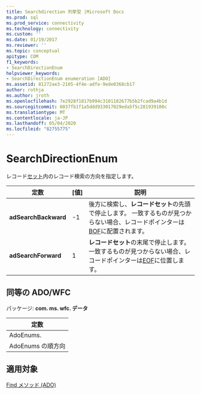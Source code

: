 ```yaml
---
title: Searchdirection 列挙型 |Microsoft Docs
ms.prod: sql
ms.prod_service: connectivity
ms.technology: connectivity
ms.custom: ''
ms.date: 01/19/2017
ms.reviewer: ''
ms.topic: conceptual
apitype: COM
f1_keywords:
- SearchDirectionEnum
helpviewer_keywords:
- SearchDirectionEnum enumeration [ADO]
ms.assetid: 81272ae3-2165-4f4e-adfe-9ede0368cb17
author: rothja
ms.author: jroth
ms.openlocfilehash: 7e2928f1817b994c3101182677b5b2fcad9a4b1d
ms.sourcegitcommit: 6037fb1f1a5ddd933017029eda5f5c281939100c
ms.translationtype: MT
ms.contentlocale: ja-JP
ms.lasthandoff: 05/04/2020
ms.locfileid: "82755775"
---
```

# <a name="searchdirectionenum"></a>SearchDirectionEnum
レコード[セット](../../../ado/reference/ado-api/recordset-object-ado.md)内のレコード検索の方向を指定します。  
  
|定数|[値]|説明|  
|--------------|-----------|-----------------|  
|**adSearchBackward**|-1|後方に検索し、**レコードセット**の先頭で停止します。 一致するものが見つからない場合、レコードポインターは[BOF](../../../ado/reference/ado-api/bof-eof-properties-ado.md)に配置されます。|  
|**adSearchForward**|1|**レコードセット**の末尾で停止します。 一致するものが見つからない場合、レコードポインターは[EOF](../../../ado/reference/ado-api/bof-eof-properties-ado.md)に位置します。|  
  
## <a name="adowfc-equivalent"></a>同等の ADO/WFC  
 パッケージ: **com. ms. wfc. データ**  
  
|定数|  
|--------------|  
|AdoEnums.|  
|AdoEnums の順方向|  
  
## <a name="applies-to"></a>適用対象  
 [Find メソッド (ADO)](../../../ado/reference/ado-api/find-method-ado.md)
